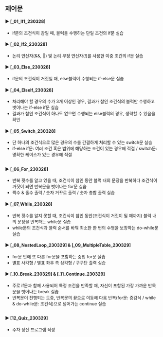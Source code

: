 ####
## 제어문
####
#### ► [_01_If1_230328]
- if문의 조건식이 참일 때, 블럭을 수행하는 단일 조건의 if문 실습
#### ► [_02_If2_230328]
- 논리 연산자(&&, ||) 및 논리 부정 연산자(!)를 사용한 이중 조건의 if문 실습
####
#### ► [_03_Else_230328]
- if문의 조건식이 거짓일 때, else블럭이 수행되는 if-else문 실습
####
#### ► [_04_ElseIf_230328]
- 처리해야 할 경우의 수가 3개 이상인 경우, 결과가 참인 조건식의 블럭만 수행하고 벗어나는 if-else if문 실습
- 결과가 참인 조건식이 하나도 없으면 수행되는 else블럭의 경우, 생략할 수 있음을 확인
####
#### ► [_05_Switch_230328]
- 단 하나의 조건식으로 많은 경우의 수를 간결하게 처리할 수 있는 switch문 실습
- if-else if문: 여러 조건 혹은 범위에 해당하는 조건이 있는 경우에 적절 / switch문: 명확한 케이스가 있는 경우에 적절
####
##
#### ► [_06_For_230328]
- 반복 횟수를 알고 있을 때, 조건식이 참인 동안 블럭 내의 문장을 반복하다 조건식이 거짓이 되면 반복문을 벗어나는 for문 실습
- 짝수 & 홀수 출력 / 숫자 거꾸로 출력 / 숫자 총합 출력 실습 
####
#### ► [_07_While_230328]
- 반복 횟수를 알지 못할 때, 조건식이 참인 동안(조건식이 거짓이 될 때까지) 블럭 내의 문장을 반복하는 while문 실습
- while문의 조건식과 블럭 순서를 바꿔 최소한 한 번의 수행을 보장하는 do-while문 실습
####
#### ► [_08_NestedLoop_230329] & [_09_MultipleTable_230329]
- for문 안에 또 다른 for문을 포함하는 중첩 for문 실습
- 별표 사각형 / 별표 좌우 측 삼각형 / 구구단 출력 실습
####
#### ► [_10_Break_230329] & [_11_Continue_230329]
- 주로 if문과 함께 사용되어 특정 조건을 만족할 때, 자신이 포함된 가장 가까운 반목문을 벗어나는 break 실습
- 반복문이 진행되는 도중, 반복문의 끝으로 이동해 다음 반복(for문: 증감식 / while & do-while문: 조건식)으로 넘어가는 continue 실습
####
##
#### ► [12_Quiz_230329]
- 주차 정산 프로그램 작성
####
